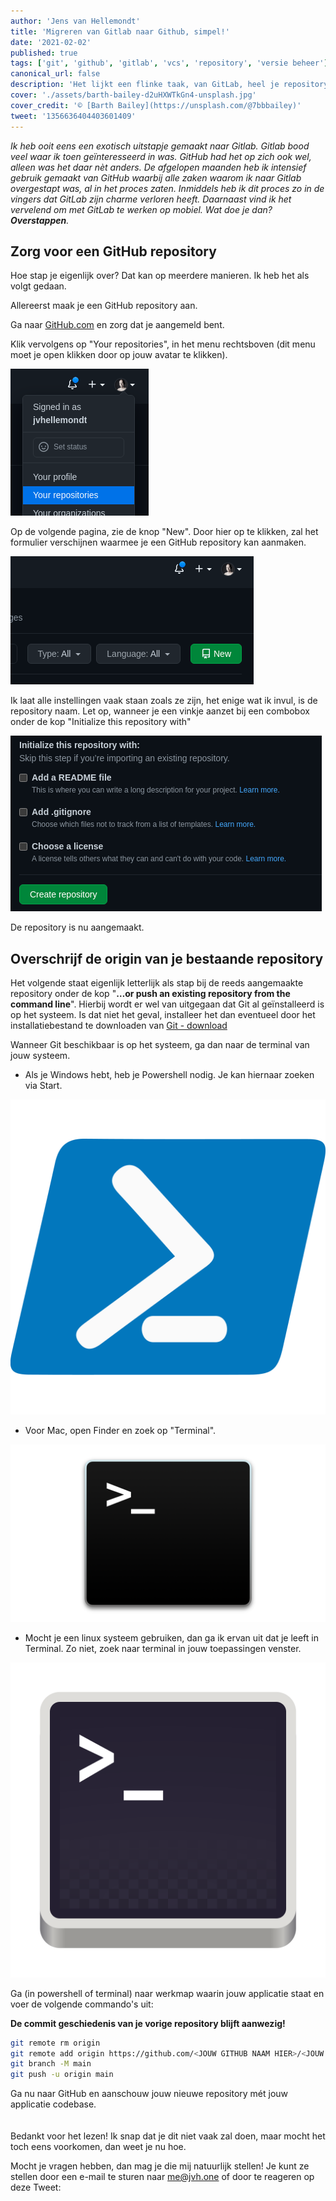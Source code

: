 ```yaml
---
author: 'Jens van Hellemondt'
title: 'Migreren van Gitlab naar Github, simpel!'
date: '2021-02-02' 
published: true
tags: ['git', 'github', 'gitlab', 'vcs', 'repository', 'versie beheer']
canonical_url: false 
description: 'Het lijkt een flinke taak, van GitLab, heel je repository overzetten naar GitHub..'
cover: './assets/barth-bailey-d2uHXWTkGn4-unsplash.jpg'
cover_credit: '© [Barth Bailey](https://unsplash.com/@7bbbailey)'
tweet: '1356636404403601409'
---
```


*Ik heb ooit eens een exotisch uitstapje gemaakt naar Gitlab. Gitlab bood veel waar ik toen geïnteresseerd in was. GitHub had het op zich ook wel, alleen was het daar nèt anders. De afgelopen maanden heb ik intensief gebruik gemaakt van GitHub waarbij alle zaken waarom ik naar Gitlab overgestapt was, al in het proces zaten. Inmiddels heb ik dit proces zo in de vingers dat GitLab zijn charme verloren heeft. Daarnaast vind ik het vervelend om met GitLab te werken op mobiel. Wat doe je dan? **Overstappen**.*

## Zorg voor een GitHub repository

Hoe stap je eigenlijk over? Dat kan op meerdere manieren. Ik heb het als volgt gedaan.

Allereerst maak je een GitHub repository aan.

Ga naar [GitHub.com](https://www.github.com) en zorg dat je aangemeld bent.

Klik vervolgens op "Your repositories", in het menu rechtsboven (dit menu moet je open klikken door op jouw avatar te klikken).

![GitHub-navigatie-menu](./assets/GitHub-nav-menu.png)

Op de volgende pagina, zie de knop "New". Door hier op te klikken, zal het formulier verschijnen waarmee je een GitHub repository kan aanmaken.

![GitHub-nieuwe-repository](./assets/GitHub-new-repository.png)

Ik laat alle instellingen vaak staan zoals ze zijn, het enige wat ik invul, is de repository naam. Let op, wanneer je een vinkje aanzet bij een combobox onder de kop "Initialize this repository with"

![GitHub-settings-initialize](./assets/GitHub-settings-initialize.png)

De repository is nu aangemaakt.

## Overschrijf de origin van je bestaande repository

Het volgende staat eigenlijk letterlijk als stap bij de reeds aangemaakte repository onder de kop "**…or push an existing repository from the command line**". Hierbij wordt er wel van uitgegaan dat Git al geïnstalleerd is op het systeem. Is dat niet het geval, installeer het dan eventueel door het installatiebestand te downloaden van [Git - download](https://git-scm.com/downloads)

Wanneer Git beschikbaar is op het systeem, ga dan naar de terminal van jouw systeem.
* Als je Windows hebt, heb je Powershell nodig. Je kan hiernaar zoeken via Start.
  
<img src="./assets/powershell.png" >

* Voor Mac, open Finder en zoek op "Terminal".

<img src="./assets/terminal-mac.png" >

* Mocht je een linux systeem gebruiken, dan ga ik ervan uit dat je leeft in Terminal. Zo niet, zoek naar terminal in jouw toepassingen venster.

<img src="./assets/GNOME-terminal-icon.png" >

Ga (in powershell of terminal) naar werkmap waarin jouw applicatie staat en voer de volgende commando's uit:

**De commit geschiedenis van je vorige repository blijft aanwezig!**

```bash
git remote rm origin
git remote add origin https://github.com/<JOUW GITHUB NAAM HIER>/<JOUW REPOSITORY NAAM HIER>.git
git branch -M main
git push -u origin main
```

Ga nu naar GitHub en aanschouw jouw nieuwe repository mét jouw applicatie codebase.
<br>
<br>
<br>
Bedankt voor het lezen! Ik snap dat je dit niet vaak zal doen, maar mocht het toch eens voorkomen, dan weet je nu hoe.

Mocht je vragen hebben, dan mag je die mij natuurlijk stellen! Je kunt ze stellen door een e-mail te sturen naar [me@jvh.one](mailto:me@jvh.one) of door te reageren op deze Tweet:
